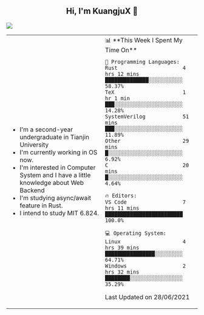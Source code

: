 <h2 align="center"> Hi, I'm KuangjuX 👋 </h2>
<p><img src="https://w.wallhaven.cc/full/nz/wallhaven-nz1e8j.jpg"></p>
<table>
    <tr>
        <td valign="center" width="50%">
            <ul>
                <li>I'm a second-year undergraduate in Tianjin University</li>
                <li>I'm currently working in OS now.</li>
                <li>I'm interested in Computer System and I have a little knowledge about Web Backend</li>
                <li>I'm studying async/await feature in Rust.</li>
                <li>I intend to study MIT 6.824.</li>
            </ul>
        </td>
       <td valign="top" width="50%">
<!--START_SECTION:waka-->
📊 **This Week I Spent My Time On** 

```text
💬 Programming Languages: 
Rust                     4 hrs 12 mins       ██████████████░░░░░░░░░░░   58.37% 
TeX                      1 hr 1 min          ███░░░░░░░░░░░░░░░░░░░░░░   14.28% 
SystemVerilog            51 mins             ███░░░░░░░░░░░░░░░░░░░░░░   11.89% 
Other                    29 mins             █░░░░░░░░░░░░░░░░░░░░░░░░   6.92% 
C                        20 mins             █░░░░░░░░░░░░░░░░░░░░░░░░   4.64%

🔥 Editors: 
VS Code                  7 hrs 11 mins       █████████████████████████   100.0%

💻 Operating System: 
Linux                    4 hrs 39 mins       ████████████████░░░░░░░░░   64.71% 
Windows                  2 hrs 32 mins       ████████░░░░░░░░░░░░░░░░░   35.29%

```


 Last Updated on 28/06/2021
<!--END_SECTION:waka-->
</td></tr>
</table>


